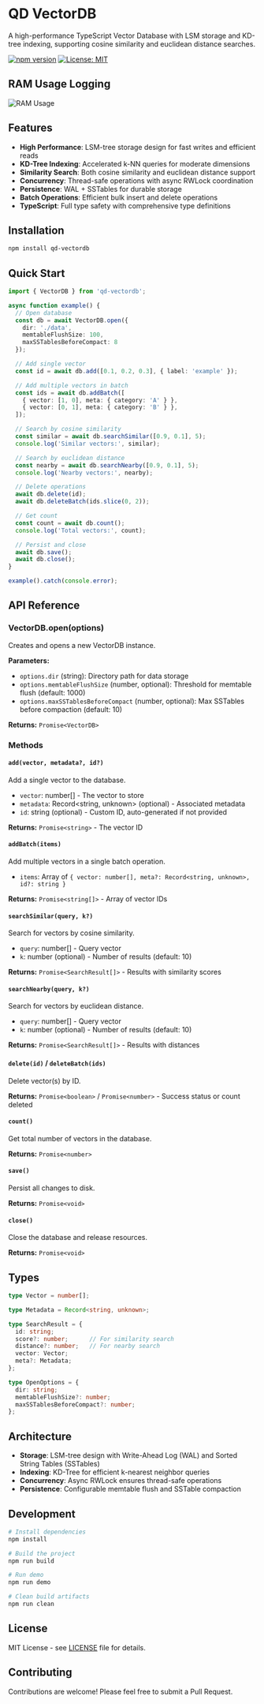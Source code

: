 # QD VectorDB

A high-performance TypeScript Vector Database with LSM storage and KD-tree indexing, supporting cosine similarity and euclidean distance searches.

[![npm version](https://badge.fury.io/js/qd-vectordb.svg)](https://badge.fury.io/js/qd-vectordb)
[![License: MIT](https://img.shields.io/badge/License-MIT-yellow.svg)](https://opensource.org/licenses/MIT)

## RAM Usage Logging

![RAM Usage](./assets/ram.jpg)

## Features

- **High Performance**: LSM-tree storage design for fast writes and efficient reads
- **KD-Tree Indexing**: Accelerated k-NN queries for moderate dimensions
- **Similarity Search**: Both cosine similarity and euclidean distance support
- **Concurrency**: Thread-safe operations with async RWLock coordination
- **Persistence**: WAL + SSTables for durable storage
- **Batch Operations**: Efficient bulk insert and delete operations
- **TypeScript**: Full type safety with comprehensive type definitions

## Installation

```bash
npm install qd-vectordb
```

## Quick Start

```typescript
import { VectorDB } from 'qd-vectordb';

async function example() {
  // Open database
  const db = await VectorDB.open({ 
    dir: './data',
    memtableFlushSize: 100,
    maxSSTablesBeforeCompact: 8
  });

  // Add single vector
  const id = await db.add([0.1, 0.2, 0.3], { label: 'example' });

  // Add multiple vectors in batch
  const ids = await db.addBatch([
    { vector: [1, 0], meta: { category: 'A' } },
    { vector: [0, 1], meta: { category: 'B' } },
  ]);

  // Search by cosine similarity
  const similar = await db.searchSimilar([0.9, 0.1], 5);
  console.log('Similar vectors:', similar);

  // Search by euclidean distance
  const nearby = await db.searchNearby([0.9, 0.1], 5);
  console.log('Nearby vectors:', nearby);

  // Delete operations
  await db.delete(id);
  await db.deleteBatch(ids.slice(0, 2));

  // Get count
  const count = await db.count();
  console.log('Total vectors:', count);

  // Persist and close
  await db.save();
  await db.close();
}

example().catch(console.error);
```

## API Reference

### VectorDB.open(options)

Creates and opens a new VectorDB instance.

**Parameters:**
- `options.dir` (string): Directory path for data storage
- `options.memtableFlushSize` (number, optional): Threshold for memtable flush (default: 1000)
- `options.maxSSTablesBeforeCompact` (number, optional): Max SSTables before compaction (default: 10)

**Returns:** `Promise<VectorDB>`

### Methods

#### `add(vector, metadata?, id?)`
Add a single vector to the database.

- `vector`: number[] - The vector to store
- `metadata`: Record<string, unknown> (optional) - Associated metadata
- `id`: string (optional) - Custom ID, auto-generated if not provided

**Returns:** `Promise<string>` - The vector ID

#### `addBatch(items)`
Add multiple vectors in a single batch operation.

- `items`: Array of `{ vector: number[], meta?: Record<string, unknown>, id?: string }`

**Returns:** `Promise<string[]>` - Array of vector IDs

#### `searchSimilar(query, k?)`
Search for vectors by cosine similarity.

- `query`: number[] - Query vector
- `k`: number (optional) - Number of results (default: 10)

**Returns:** `Promise<SearchResult[]>` - Results with similarity scores

#### `searchNearby(query, k?)`
Search for vectors by euclidean distance.

- `query`: number[] - Query vector  
- `k`: number (optional) - Number of results (default: 10)

**Returns:** `Promise<SearchResult[]>` - Results with distances

#### `delete(id)` / `deleteBatch(ids)`
Delete vector(s) by ID.

**Returns:** `Promise<boolean>` / `Promise<number>` - Success status or count deleted

#### `count()`
Get total number of vectors in the database.

**Returns:** `Promise<number>`

#### `save()`
Persist all changes to disk.

**Returns:** `Promise<void>`

#### `close()`
Close the database and release resources.

**Returns:** `Promise<void>`

## Types

```typescript
type Vector = number[];

type Metadata = Record<string, unknown>;

type SearchResult = {
  id: string;
  score?: number;      // For similarity search
  distance?: number;   // For nearby search
  vector: Vector;
  meta?: Metadata;
};

type OpenOptions = {
  dir: string;
  memtableFlushSize?: number;
  maxSSTablesBeforeCompact?: number;
};
```

## Architecture

- **Storage**: LSM-tree design with Write-Ahead Log (WAL) and Sorted String Tables (SSTables)
- **Indexing**: KD-Tree for efficient k-nearest neighbor queries
- **Concurrency**: Async RWLock ensures thread-safe operations
- **Persistence**: Configurable memtable flush and SSTable compaction

## Development

```bash
# Install dependencies
npm install

# Build the project
npm run build

# Run demo
npm run demo

# Clean build artifacts
npm run clean
```

## License

MIT License - see [LICENSE](LICENSE) file for details.

## Contributing

Contributions are welcome! Please feel free to submit a Pull Request.
